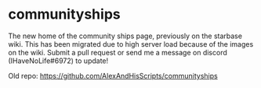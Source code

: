 # communityships
The new home of the community ships page, previously on the starbase wiki. This has been migrated due to high server load because of the images on the wiki. Submit a pull request or send me a message on discord (IHaveNoLife#6972) to update!

Old repo: https://github.com/AlexAndHisScripts/communityships
